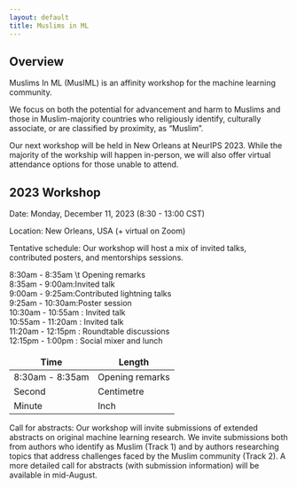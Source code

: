 ```yaml
---
layout: default
title: Muslims in ML
---
```


<!-- Click here to view the stream, and to join the chat: [https://neurips.cc/virtual/2020/protected/affinity_workshop_19591.html](https://neurips.cc/virtual/2020/protected/affinity_workshop_19591.html) -->

## Overview

Muslims In ML (MusIML) is an affinity workshop for the machine learning community. 

We focus on both the potential for advancement and harm to Muslims and those in Muslim-majority countries who religiously identify, culturally associate, or are classified by proximity, as “Muslim”.

Our next workshop will be held in New Orleans at NeurIPS 2023. While the majority of the workship will happen in-person, we will also offer virtual attendance options for those unable to attend.

## 2023 Workshop

Date: Monday, December 11, 2023 (8:30 - 13:00 CST)

Location: New Orleans, USA (+ virtual on Zoom)

Tentative schedule: Our workshop will host a mix of invited talks, contributed posters, and mentorships sessions. 

8:30am  - 8:35am \t Opening remarks  
8:35am  - 9:00am:Invited talk  
9:00am  - 9:25am:Contributed lightning talks  
9:25am  - 10:30am:Poster session  
10:30am - 10:55am :  Invited talk  
10:55am - 11:20am :  Invited talk  
11:20am - 12:15pm :  Roundtable discussions  
12:15pm - 1:00pm  :  Social mixer and lunch  

<style>
td, th {
   border: none!important;
}
</style>
| Time         | Length        |
| ------------ | ------------- |
| 8:30am  - 8:35am | Opening remarks      |
| Second       | Centimetre    | 
| Minute       | Inch          | 


Call for abstracts: Our workshop will invite submissions of extended abstracts on original machine learning research. We invite submissions both from authors who identify as Muslim (Track 1) and by authors researching topics that address challenges faced by the Muslim community (Track 2). A more detailed call for abstracts (with submission information) will be available in mid-August.

<!-- The workshop will run on Tuesday, December 8, 2020 from 10:30AM - 1:30PM EST.  -->

<!-- We will feature a combination of pre-recorded and live talks, followed by a panel discussion with authors on the intersection of policy, technology, and Muslim communities.  -->

